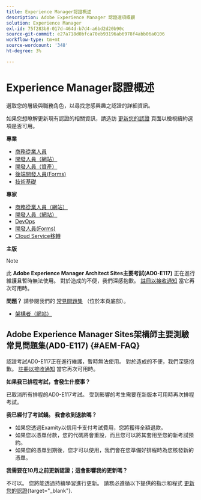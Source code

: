 ```yaml
---
title: Experience Manager認證概述
description: Adobe Experience Manager 認證選項概觀
solution: Experience Manager
exl-id: 75f283b8-017d-464d-b7d4-a6bd2d20b90c
source-git-commit: e27a718d0bfca70eb93196ab6978f4abb06a0106
workflow-type: tm+mt
source-wordcount: '348'
ht-degree: 3%

---
```


# Experience Manager認證概述

選取您的層級與職務角色，以尋找您感興趣之認證的詳細資訊。

如果您想瞭解更新現有認證的相關資訊，請造訪 [更新您的認證](/help/certifications/renew.md) 頁面以檢視續約選項是否可用。

**專業**

* [商務從業人員](/help/certifications/aem/aem-p-business.md) <!--AD0-E126-->
* [開發人員（網站）](/help/certifications/aem/aem-sites-p-developer.md) <!--AD0-E123-->
* [開發人員（資產）](/help/certifications/aem/aem-assets-p-developer.md) <!--AD0-E129-->
* [後端開發人員(Forms)](/help/certifications/aem/aem-forms-p-bedeveloper.md) <!--AD0-E127-->
* [技術基礎](/help/certifications/aem/aem-p-foundations.md) <!--AD0-E132-->

**專家**

* [商務從業人員（網站）](/help/certifications/aem/aem-sites-e-business.md) <!--AD0-E121-->
* [開發人員（網站）](/help/certifications/aem/aem-sites-e-developer.md) <!--AD0-E134-->
* [DevOps](/help/certifications/aem/aem-devops-e-engineer.md) <!--AD0-E124-->
* [開發人員(Forms)](/help/certifications/aem/aem-forms-e-developer.md) <!--AD0-E125-->
* [Cloud Service移轉](/help/certifications/aem/aem-cs-e-migration.md) <!--AD0-E136-->

**主版**

>[!NOTE]
>
>此 **Adobe Experience Manager Architect Sites主要考試(AD0-E117)** 正在進行維護且暫時無法使用。 對於造成的不便，我們深感抱歉。 [註冊以接收通知](https://forms.office.com/Pages/ResponsePage.aspx?id=Wht7-jR7h0OUrtLBeN7O4R3Iwdbolq9LpEOJ07Ii-i9URDdWMjUzODdITVoxQTNPVTZOSUNKUDhFQS4u) 當它再次可用時。
>
>**問題？** 請參閱我們的 [常見問題集](#AEM-FAQ) （位於本頁底部）。

* [架構者（網站）](/help/certifications/aem/aem-sites-m-architect.md) <!--AD0-E117-->



## Adobe Experience Manager Sites架構師主要測驗常見問題集(AD0-E117) {#AEM-FAQ}

認證考試AD0-E117正在進行維護，暫時無法使用。 對於造成的不便，我們深感抱歉。 [註冊以接收通知](https://forms.office.com/Pages/ResponsePage.aspx?id=Wht7-jR7h0OUrtLBeN7O4R3Iwdbolq9LpEOJ07Ii-i9URDdWMjUzODdITVoxQTNPVTZOSUNKUDhFQS4u) 當它再次可用時。

**如果我已排程考試，會發生什麼事？**

已取消所有排程的AD0-E117考試。 受到影響的考生需要在新版本可用時再次排程考試。

**我已經付了考試錢。 我會收到退款嗎？**

* 如果您透過Examity以信用卡支付考試費用，您將獲得全額退款。  
* 如果您以憑單付款，您的代碼將會重設，而且您可以將其套用至您的新考試預約。  
* 如果您的憑單到期後，您才可以使用，我們會在您準備好排程時為您核發新的憑單。

**我需要在10月之前更新認證；這會影響我的更新嗎？**

不可以。 您將能透過持續學習進行更新。 請務必遵循以下提供的指示和程式 [更新您的認證](https://experienceleague.adobe.com/docs/certification/program/renew.html){target="_blank"}.

